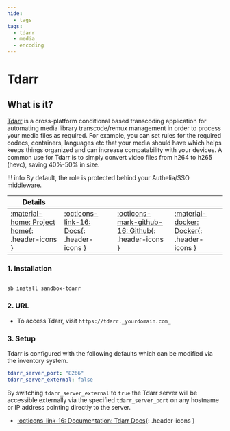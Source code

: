 ```yaml
---
hide:
  - tags
tags:
  - tdarr
  - media
  - encoding
---
```


# Tdarr

## What is it?

[Tdarr](https://tdarr.io/) is a cross-platform conditional based transcoding application for automating media library transcode/remux management in order to process your media files as required. For example, you can set rules for the required codecs, containers, languages etc that your media should have which helps keeps things organized and can increase compatability with your devices. A common use for Tdarr is to simply convert video files from h264 to h265 (hevc), saving 40%-50% in size.

!!! info
    By default, the role is protected behind your Authelia/SSO middleware.

| Details     |             |             |             |
|-------------|-------------|-------------|-------------|
| [:material-home: Project home](https://tdarr.io/){: .header-icons } | [:octicons-link-16: Docs](https://docs.tdarr.io/docs/welcome/what/){: .header-icons } | [:octicons-mark-github-16: Github](https://github.com/HaveAGitGat/Tdarr){: .header-icons } | [:material-docker: Docker](https://hub.docker.com/r/haveagitgat/tdarr){: .header-icons }|

### 1. Installation

``` shell

sb install sandbox-tdarr

```

### 2. URL

- To access Tdarr, visit `https://tdarr._yourdomain.com_`

### 3. Setup

Tdarr is configured with the following defaults which can be modified via the inventory system.

``` yaml
tdarr_server_port: "8266"
tdarr_server_external: false
```

By switching `tdarr_server_external` to `true` the Tdarr server will be accessible externally via the specified `tdarr_server_port` on any hostname or IP address pointing directly to the server.

- [:octicons-link-16: Documentation: Tdarr Docs](https://docs.tdarr.io/docs/welcome/what/){: .header-icons }
